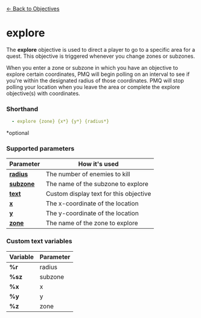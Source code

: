 [← Back to Objectives](index.md)

# explore

The **explore** objective is used to direct a player to go to a specific area for a quest. This objective is triggered whenever you change zones or subzones.

When you enter a zone or subzone in which you have an objective to explore certain coordinates, PMQ will begin polling on an interval to see if you're within the designated radius of those coordinates. PMQ will stop polling your location when you leave the area or complete the explore objective(s) with coordinates.

### Shorthand

```yaml
  - explore {zone} {x*} {y*} {radius*}
```

*optional

### Supported parameters

|Parameter|How it's used
|-|-
|**[radius](../parameters/coords.md)**|The number of enemies to kill
|**[subzone](../parameters/zone.md)**|The name of the subzone to explore
|**[text](../parameters/text.md)**|Custom display text for this objective
|**[x](../parameters/coords.md)**|The x-coordinate of the location
|**[y](../parameters/coords.md)**|The y-coordinate of the location
|**[zone](../parameters/zone.md)**|The name of the zone to explore

### Custom text variables

|Variable|Parameter
|-|-
|**%r**|radius
|**%sz**|subzone
|**%x**|x
|**%y**|y
|**%z**|zone